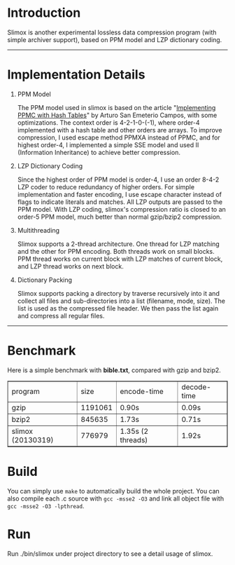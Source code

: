 
Introduction
============

Slimox is another experimental lossless data compression program (with simple archiver support), based on PPM model and LZP dictionary coding.

------

Implementation Details
======================

1. PPM Model

    The PPM model used in slimox is based on the article "[Implementing PPMC with Hash Tables](http://www.arturocampos.com/ac_ppmc.htm)" by Arturo San Emeterio Campos, with some optimizations. The context order is 4-2-1-0-(-1), where order-4 implemented with a hash table and other orders are arrays. To improve compression, I used escape method PPMXA instead of PPMC, and for highest order-4, I implemented a simple SSE model and used II (Information Inheritance) to achieve better compression.

2. LZP Dictionary Coding

    Since the highest order of PPM model is order-4, I use an order 8-4-2 LZP coder to reduce redundancy of higher orders. For simple implementation and faster encoding, I use escape character instead of flags to indicate literals and matches. All LZP outputs are passed to the PPM model. With LZP coding, slimox's compression ratio is closed to an order-5 PPM model, much better than normal gzip/bzip2 compression.

3. Multithreading

    Slimox supports a 2-thread architecture. One thread for LZP matching and the other for PPM encoding. Both threads work on small blocks. PPM thread works on current block with LZP matches of current block, and LZP thread works on next block.

4. Dictionary Packing

    Slimox supports packing a directory by traverse recursively into it and collect all files and sub-directories into a list (filename, mode, size). The list is used as the compressed file header. We then pass the list again and compress all regular files.

------

Benchmark
=========

Here is a simple benchmark with __bible.txt__, compared with gzip and bzip2.

<table border="1">
 <tr><td>program</td>             <td>size</td>        <td>encode-time</td>         <td>decode-time</td></tr>
 <tr><td>gzip</td>                <td>1191061</td>     <td>0.90s</td>               <td>0.09s</td></tr>
 <tr><td>bzip2</td>               <td>845635</td>      <td>1.73s</td>               <td>0.71s</td></tr>
 <tr><td>slimox (20130319)</td>   <td>776979</td>      <td>1.35s (2 threads)</td>   <td>1.92s</td></tr>
</table>

Build
=====

You can simply use `make` to automatically build the whole project. You can also compile each .c source with `gcc -msse2 -O3` and link all object file with `gcc -msse2 -O3 -lpthread`.

Run
===

Run ./bin/slimox under project directory to see a detail usage of slimox.
